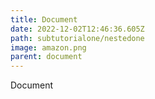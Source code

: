 ```yaml
---
title: Document
date: 2022-12-02T12:46:36.605Z
path: subtutorialone/nestedone
image: amazon.png
parent: document
---
```

D﻿ocument